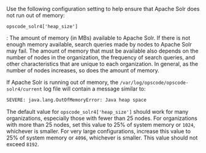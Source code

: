 Use the following configuration setting to help ensure that Apache Solr
does not run out of memory:

`opscode_solr4['heap_size']`

:   The amount of memory (in MBs) available to Apache Solr. If there is
    not enough memory available, search queries made by nodes to Apache
    Solr may fail. The amount of memory that must be available also
    depends on the number of nodes in the organization, the frequency of
    search queries, and other characteristics that are unique to each
    organization. In general, as the number of nodes increases, so does
    the amount of memory.

If Apache Solr is running out of memory, the
`/var/log/opscode/opscode-solr4/current` log file will contain a message
similar to:

```bash
SEVERE: java.lang.OutOfMemoryError: Java heap space
```

The default value for `opscode_solr4['heap_size']` should work for many
organizations, especially those with fewer than 25 nodes. For
organizations with more than 25 nodes, set this value to 25% of system
memory or `1024`, whichever is smaller. For very large configurations,
increase this value to 25% of system memory or `4096`, whichever is
smaller. This value should not exceed `8192`.
